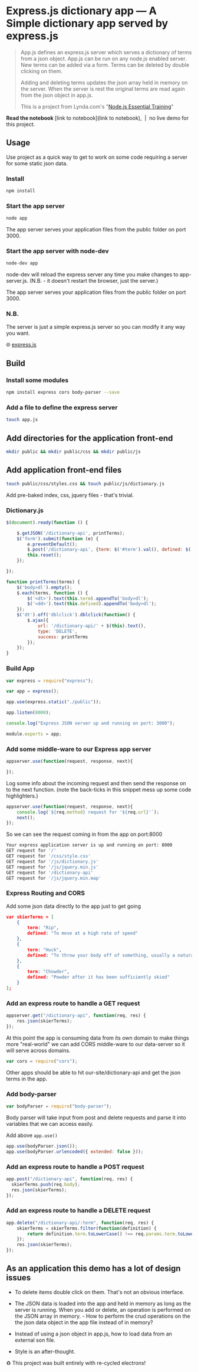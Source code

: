 

# Express.js dictionary app — A Simple dictionary app served by express.js

> App.js defines an express.js server which serves a dictionary of terms from a json object.  App.js can be run on any node.js enabled server.  New terms can be added via a form.  Terms can be deleted by double clicking on them.  
>
> Adding and deleting terms updates the json array held in memory on the server.  When the server is rest the original terms are read again from the json object in app.js.
>
> This is a project from Lynda.com's "[Node.js Essential Training](https://www.lynda.com/Node-js-tutorials/Node-js-Essential-Training/417077-2.html)"

**Read the notebook** [link to notebook](link to notebook),  |  no live demo for this project.

## Usage

Use project as a quick way to get to work on some code requiring a server for some static json data.

### Install

```bash
npm install
```

### Start the app server

```bash
node app
```
The app server serves your application files from the public folder on port 3000.

### Start the app server with node-dev

```bash
node-dev app
```

node-dev will reload the express server any time you make changes to app-server.js. (N.B. - it doesn't restart the browser, just the server.)

The app server serves your application files from the public folder on port 3000.

### N.B.

The server is just a simple express.js server so you can modify it any way you want.

🌐 [express.js](http://expressjs.com)



## Build

### Install some modules

```bash
npm install express cors body-parser --save
```

### Add a file to define the express server

```bash
touch app.js
```



## Add directories for the application front-end

```bash
mkdir public && mkdir public/css && mkdir public/js
```



## Add application front-end files

```bash
touch public/css/styles.css && touch public/js/dictionary.js
```





Add pre-baked index, css, jquery files - that's trivial.

### Dictionary.js

```javascript
$(document).ready(function () {

    $.getJSON('/dictionary-api', printTerms);
    $('form').submit(function (e) {
        e.preventDefault();
        $.post('/dictionary-api', {term: $('#term').val(), defined: $('#defined').val()}, printTerms);
        this.reset();
    });

});

function printTerms(terms) {
    $('body>dl').empty();
    $.each(terms, function () {
        $('<dt>').text(this.term).appendTo('body>dl');
        $('<dd>').text(this.defined).appendTo('body>dl');
    });
    $('dt').off('dblclick').dblclick(function() {
        $.ajax({
            url: '/dictionary-api/' + $(this).text(),
            type: 'DELETE',
            success: printTerms
        });
    });
}
```

### Build App

```javascript
var express = require("express");

var app = express();

app.use(express.static("./public"));

app.listen(8000);

console.log("Express JSON server up and running on port: 3000");

module.exports = app;
```



###  Add some middle-ware to our Express app server

```javascript
appserver.use(function(request, response, next){

});
```



Log some info about the incoming request and then send the response on to the next function. (note the back-ticks in this snippet mess up some code highlighters.)

```javascript
appserver.use(function(request, response, next){
	console.log(`${req.method} request for '${req.url}'`);
	next();
});
```



So we can see the request coming in from the app on port:8000

```bash
Your express application server is up and running on port: 8000
GET request for '/'
GET request for '/css/style.css'
GET request for '/js/dictionary.js'
GET request for '/js/jquery.min.js'
GET request for '/dictionary-api'
GET request for '/js/jquery.min.map'
```



###  Express Routing and CORS

Add some json data directly to the app just to get going

```json
var skierTerms = [
    {
        term: "Rip",
        defined: "To move at a high rate of speed"
    },
    {
        term: "Huck",
        defined: "To throw your body off of something, usually a natural feature like a cliff"
    },
    {
        term: "Chowder",
        defined: "Powder after it has been sufficiently skied"
    }
];
```



### Add an express route to handle a GET request 

```javascript
appserver.get("/dictionary-api", function(req, res) {
	res.json(skierTerms);
});
```



At this point the app is consuming data from its own domain to make things more "real-world" we can add CORS middle-ware to our data-server so it will serve across domains.

```javascript
var cors = require("cors");
```



Other apps should be able to hit our-site/dictionary-api and get the json terms in the app.

### Add body-parser

```javascript
var bodyParser = require("body-parser");
```

Body parser will take input from post and delete requests and parse it into variables that we can access easily.

Add above ```app.use()```

```javascript
app.use(bodyParser.json());
app.use(bodyParser.urlencoded({ extended: false }));
```

### Add an express route to handle a POST request

```javascript
app.post("/dictionary-api", function(req, res) {    
  skierTerms.push(req.body);
  res.json(skierTerms);
});
```

### Add an express route to handle a DELETE request

```javascript
app.delete("/dictionary-api/:term", function(req, res) {
    skierTerms = skierTerms.filter(function(definition) {
        return definition.term.toLowerCase() !== req.params.term.toLowerCase();
    });
    res.json(skierTerms);
});
```



## As an application this demo has a lot of design issues

- To delete items double click on them. That's not an obvious interface.

- The JSON data is loaded into the app and held in memory as long as the server is running. When you add or delete, an operation is performed on the JSON array in memory. - How to perform the crud operations on the the json data object in the app file instead of in memory?


- Instead of using a json object in app.js, how to load data from an external son file.


- Style is an after-thought.





♻︎ This project was built entirely with re-cycled electrons!